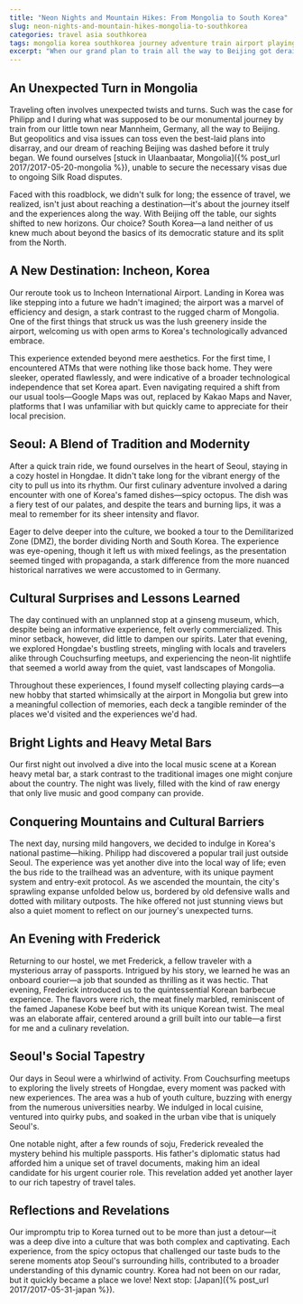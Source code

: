 ```yaml
---
title: "Neon Nights and Mountain Hikes: From Mongolia to South Korea"
slug: neon-nights-and-mountain-hikes-mongolia-to-southkorea
categories: travel asia southkorea
tags: mongolia korea southkorea journey adventure train airport playing-cards cultural-shock
excerpt: "When our grand plan to train all the way to Beijing got derailed, Philipp and I found ourselves pivoting unexpectedly towards Korea. What seemed like a setback turned into a voyage of discoveries, from high-tech airports to the fiery tastes of Korean cuisine."
---
```


## An Unexpected Turn in Mongolia

Traveling often involves unexpected twists and turns. Such was the case for Philipp and I during what was supposed to be our monumental journey by train from our little town near Mannheim, Germany, all the way to Beijing. But geopolitics and visa issues can toss even the best-laid plans into disarray, and our dream of reaching Beijing was dashed before it truly began. We found ourselves [stuck in Ulaanbaatar, Mongolia]({% post_url 2017/2017-05-20-mongolia %}), unable to secure the necessary visas due to ongoing Silk Road disputes.

Faced with this roadblock, we didn't sulk for long; the essence of travel, we realized, isn't just about reaching a destination—it's about the journey itself and the experiences along the way. With Beijing off the table, our sights shifted to new horizons. Our choice? South Korea—a land neither of us knew much about beyond the basics of its democratic stature and its split from the North.

## A New Destination: Incheon, Korea

Our reroute took us to Incheon International Airport. Landing in Korea was like stepping into a future we hadn't imagined; the airport was a marvel of efficiency and design, a stark contrast to the rugged charm of Mongolia. One of the first things that struck us was the lush greenery inside the airport, welcoming us with open arms to Korea's technologically advanced embrace.

This experience extended beyond mere aesthetics. For the first time, I encountered ATMs that were nothing like those back home. They were sleeker, operated flawlessly, and were indicative of a broader technological independence that set Korea apart. Even navigating required a shift from our usual tools—Google Maps was out, replaced by Kakao Maps and Naver, platforms that I was unfamiliar with but quickly came to appreciate for their local precision.

## Seoul: A Blend of Tradition and Modernity

After a quick train ride, we found ourselves in the heart of Seoul, staying in a cozy hostel in Hongdae. It didn't take long for the vibrant energy of the city to pull us into its rhythm. Our first culinary adventure involved a daring encounter with one of Korea's famed dishes—spicy octopus. The dish was a fiery test of our palates, and despite the tears and burning lips, it was a meal to remember for its sheer intensity and flavor.

Eager to delve deeper into the culture, we booked a tour to the Demilitarized Zone (DMZ), the border dividing North and South Korea. The experience was eye-opening, though it left us with mixed feelings, as the presentation seemed tinged with propaganda, a stark difference from the more nuanced historical narratives we were accustomed to in Germany.

## Cultural Surprises and Lessons Learned

The day continued with an unplanned stop at a ginseng museum, which, despite being an informative experience, felt overly commercialized. This minor setback, however, did little to dampen our spirits. Later that evening, we explored Hongdae's bustling streets, mingling with locals and travelers alike through Couchsurfing meetups, and experiencing the neon-lit nightlife that seemed a world away from the quiet, vast landscapes of Mongolia.

Throughout these experiences, I found myself collecting playing cards—a new hobby that started whimsically at the airport in Mongolia but grew into a meaningful collection of memories, each deck a tangible reminder of the places we'd visited and the experiences we'd had.

## Bright Lights and Heavy Metal Bars

Our first night out involved a dive into the local music scene at a Korean heavy metal bar, a stark contrast to the traditional images one might conjure about the country. The night was lively, filled with the kind of raw energy that only live music and good company can provide.

## Conquering Mountains and Cultural Barriers

The next day, nursing mild hangovers, we decided to indulge in Korea's national pastime—hiking. Philipp had discovered a popular trail just outside Seoul. The experience was yet another dive into the local way of life; even the bus ride to the trailhead was an adventure, with its unique payment system and entry-exit protocol. As we ascended the mountain, the city's sprawling expanse unfolded below us, bordered by old defensive walls and dotted with military outposts. The hike offered not just stunning views but also a quiet moment to reflect on our journey's unexpected turns.

## An Evening with Frederick

Returning to our hostel, we met Frederick, a fellow traveler with a mysterious array of passports. Intrigued by his story, we learned he was an onboard courier—a job that sounded as thrilling as it was hectic. That evening, Frederick introduced us to the quintessential Korean barbecue experience. The flavors were rich, the meat finely marbled, reminiscent of the famed Japanese Kobe beef but with its unique Korean twist. The meal was an elaborate affair, centered around a grill built into our table—a first for me and a culinary revelation.

## Seoul's Social Tapestry

Our days in Seoul were a whirlwind of activity. From Couchsurfing meetups to exploring the lively streets of Hongdae, every moment was packed with new experiences. The area was a hub of youth culture, buzzing with energy from the numerous universities nearby. We indulged in local cuisine, ventured into quirky pubs, and soaked in the urban vibe that is uniquely Seoul's.

One notable night, after a few rounds of soju, Frederick revealed the mystery behind his multiple passports. His father's diplomatic status had afforded him a unique set of travel documents, making him an ideal candidate for his urgent courier role. This revelation added yet another layer to our rich tapestry of travel tales.

## Reflections and Revelations

Our impromptu trip to Korea turned out to be more than just a detour—it was a deep dive into a culture that was both complex and captivating. Each experience, from the spicy octopus that challenged our taste buds to the serene moments atop Seoul's surrounding hills, contributed to a broader understanding of this dynamic country. Korea had not been on our radar, but it quickly became a place we love! Next stop: [Japan]({% post_url 2017/2017-05-31-japan %}).
